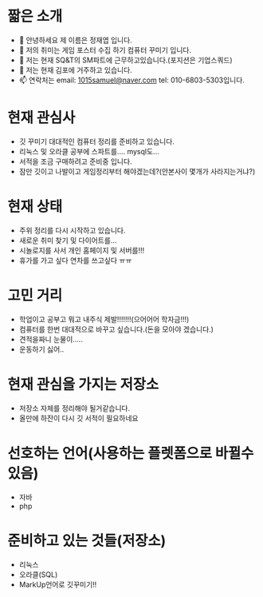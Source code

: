 # 짧은 소개
- 👋 안녕하세요 제 이름은 정재엽 입니다.
- 👀 저의 취미는 게임 포스터 수집 하기 컴퓨터 꾸미기 입니다.
- 🌱 저는 현재 SQ&T의 SM파트에 근무하고있습니다.(포지션은 기업스쿼드)
- 💞️ 저는 현재 김포에 거주하고 있습니다.
- 📫 연락처는 email: 1015samuel@naver.com tel: 010-6803-5303입니다.

# 현재 관심사
* 깃 꾸미기 대대적인 컴퓨터 정리를 준비하고 있습니다.
* 리눅스 및 오라클 공부에 스파트를.... mysql도...
* 서적을 조금 구매하려고 준비중 입니다.
* 잠만 깃이고 나발이고 게임정리부터 해야겠는데?(안본사이 몇개가 사라지는거냐?)

# 현재 상태
* 주위 정리를 다시 시작하고 있습니다.
* 새로운 취미 찾기 및 다이어트를...
* 시놀로지를 사서 개인 홈페이지 및 서버를!!!
* 휴가를 가고 싶다 연차를 쓰고싶다 ㅠㅠ

# 고민 거리
* 학업이고 공부고 뭐고 내주식 제발!!!!!!!(으어어어 학자금!!!)
* 컴퓨터를 한번 대대적으로 바꾸고 싶습니다.(돈을 모아야 겠습니다.)
* 견적을짜니 눈물이.....
* 운동하기 싫어..
  
# 현재 관심을 가지는 저장소
* 저장소 자체를 정리해야 될거같습니다.
* 올만에 하잔이 다시 깃 서적이 필요하네요
  
# 선호하는 언어(사용하는 플렛폼으로 바뀔수 있음)
* 자바
* php

# 준비하고 있는 것들(저장소)
* 리눅스
* 오라클(SQL)
* MarkUp언어로 깃꾸미기!!
